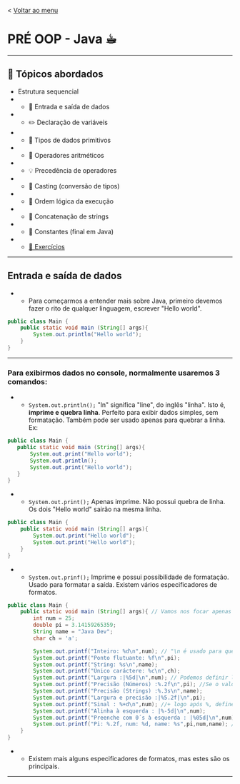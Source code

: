 < [Voltar ao menu](../../../../README-pt_BR.md)
# PRÉ OOP - Java ☕︎

--- 
## 📌 Tópicos abordados
- Estrutura sequencial
- - 📌 Entrada e saída de dados
- - ✏️ Declaração de variáveis
- - 🔢 Tipos de dados primitivos
- - 🧮 Operadores aritméticos
- - 💡 Precedência de operadores
- - 🧠 Casting (conversão de tipos)
- - 📏 Ordem lógica da execução
- - 🧾 Concatenação de strings
- - 🧊 Constantes (final em Java)
- - [📐 Exercícios]()
---

## Entrada e saída de dados
- - Para começarmos a entender mais sobre Java, primeiro devemos fazer o rito de qualquer linguagem, escrever
 "Hello world". 
```java
public class Main {
    public static void main (String[] args){
        System.out.println("Hello world");
    }
}
```
- - -
### Para exibirmos dados no console, normalmente usaremos 3 comandos:
- - `System.out.println();` "ln" significa "line", do inglês "linha". Isto é, **imprime e quebra linha**. 
 Perfeito para exibir dados simples, sem formatação. Também pode ser usado apenas para quebrar a linha. Ex:
 ```java
public class Main {
    public static void main (String[] args){
        System.out.print("Hello world");
        System.out.println();
        System.out.print("Hello world");
    }
}
```
- - `System.out.print();` Apenas imprime. Não possui quebra de linha. Os dois "Hello world" sairão na mesma linha.
```java
public class Main {
    public static void main (String[] args){
        System.out.print("Hello world");
        System.out.print("Hello world");
    }
}
```
- - `System.out.prinf();` Imprime e possui possibilidade de formatação. Usado para formatar a saída. Existem vários
 especificadores de formatos.

```java
public class Main {
    public static void main (String[] args){ // Vamos nos focar apenas nas saídas de dados.
        int num = 25;
        double pi = 3.14159265359;
        String name = "Java Dev";
        char ch = 'a';

        System.out.printf("Inteiro: %d\n",num); // "\n é usado para quebrar linhas em Java.
        System.out.printf("Ponto flutuante: %f\n",pi);
        System.out.printf("String: %s\n",name);
        System.out.printf("Único caráctere: %c\n",ch);
        System.out.printf("Largura :|%5d|\n",num); // Podemos definir largura mínima das variáveis. 
        System.out.printf("Precisão (Números) :%.2f\n",pi); //Se o valor for menor, ele ser preenchido por espaços (por padrão)
        System.out.printf("Precisão (Strings) :%.3s\n",name);
        System.out.printf("Largura e precisão :|%5.2f|\n",pi);
        System.out.printf("Sinal : %+d\n",num); //+ logo após %, define o sinal
        System.out.printf("Alinha à esquerda : |%-5d|\n",num);
        System.out.printf("Preenche com 0´s à esquerda : |%05d|\n",num);
        System.out.printf("Pi: %.2f, num: %d, name: %s",pi,num,name); // Formatação de múltiplos valores.
    }
}
```
- - Existem mais alguns especificadores de formatos, mas estes são os principais.
- - -
